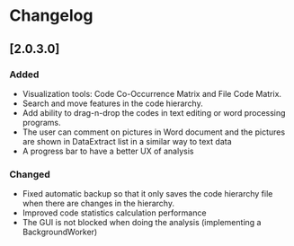 # Changelog

## [2.0.3.0] 
### Added
- Visualization tools: Code Co-Occurrence Matrix and File Code Matrix.
- Search and move features in the code hierarchy.
- Add ability to drag-n-drop the codes in text editing or word processing programs.
- The user can comment on pictures in Word document and the pictures are shown in DataExtract list in a similar way to text data
- A progress bar to have a better UX of analysis

### Changed
- Fixed automatic backup so that it only saves the code hierarchy file when there are changes in the hierarchy.
- Improved code statistics calculation performance
- The GUI is not blocked when doing the analysis (implementing a BackgroundWorker)
